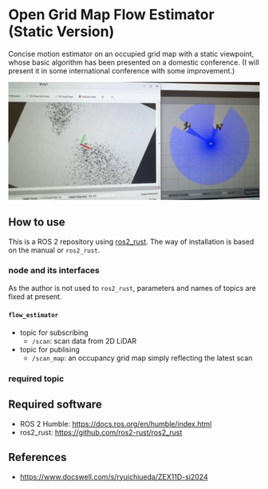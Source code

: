 # Open Grid Map Flow Estimator (Static Version)

Concise motion estimator on an occupied grid map with a static viewpoint, whose basic algorithm has been presented on a domestic conference. 
(I will present it in some international conference with some improvement.)

![](./img/demo.png)

## How to use

This is a ROS 2 repository using [ros2_rust](https://github.com/ros2-rust/ros2_rust). The way of installation is based on the manual or `ros2_rust`.

### node and its interfaces

As the author is not used to `ros2_rust`, parameters and names of topics are fixed at present.

#### `flow_estimator`

* topic for subscribing
    * `/scan`: scan data from 2D LiDAR
* topic for publising
    * `/scan_map`: an occupancy grid map simply reflecting the latest scan

### required topic

## Required software

* ROS 2 Humble: https://docs.ros.org/en/humble/index.html
* ros2_rust: https://github.com/ros2-rust/ros2_rust

## References

* https://www.docswell.com/s/ryuichiueda/ZEX11D-si2024
